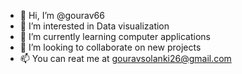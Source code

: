 - 👋 Hi, I’m @gourav66
- 👀 I’m interested in Data visualization
- 🌱 I’m currently learning computer applications
- 💞️ I’m looking to collaborate on new projects 
- 📫 You can reat me at gouravsolanki26@gmail.com

<!---
gourav66/gourav66 is a ✨ special ✨ repository because its `README.md` (this file) appears on your GitHub profile.
You can click the Preview link to take a look at your changes.
--->
